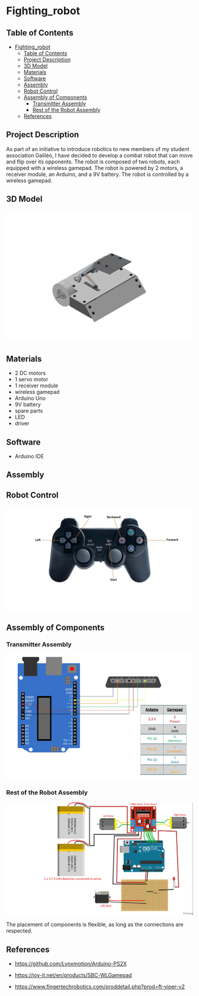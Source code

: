 # Fighting_robot

## Table of Contents
- [Fighting\_robot](#fighting_robot)
  - [Table of Contents](#table-of-contents)
  - [Project Description](#project-description)
  - [3D Model](#3d-model)
  - [Materials](#materials)
  - [Software](#software)
  - [Assembly](#assembly)
  - [Robot Control](#robot-control)
  - [Assembly of Components](#assembly-of-components)
    - [Transmitter Assembly](#transmitter-assembly)
    - [Rest of the Robot Assembly](#rest-of-the-robot-assembly)
  - [References](#references)

## Project Description

As part of an initiative to introduce robotics to new members of my student association Galiléo, I have decided to develop a combat robot that can move and flip over its opponents. The robot is composed of two robots, each equipped with a wireless gamepad. The robot is powered by 2 motors, a receiver module, an Arduino, and a 9V battery. The robot is controlled by a wireless gamepad.

## 3D Model
![image](images/FR.jpg)

## Materials
- 2 DC motors
- 1 servo motor
- 1 receiver module
- wireless gamepad
- Arduino Uno
- 9V battery
- spare parts
- LED
- driver

## Software
- Arduino IDE

## Assembly


## Robot Control
![image](images/mannette.jpg)

## Assembly of Components
### Transmitter Assembly
![image](images/transmitter.jpg)

### Rest of the Robot Assembly
![image](images/arduino_bb.jpg)

The placement of components is flexible, as long as the connections are respected.

## References

- https://github.com/Lynxmotion/Arduino-PS2X

- https://joy-it.net/en/products/SBC-WLGamepad

- https://www.fingertechrobotics.com/proddetail.php?prod=ft-viper-v2








